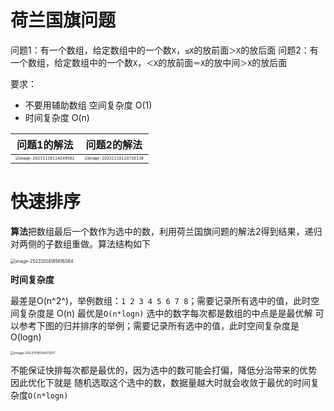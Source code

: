 # 荷兰国旗问题

问题1：有一个数组，给定数组中的一个数`X`，`≤X`的放前面`＞X`的放后面
问题2：有一个数组，给定数组中的一个数`X`，`＜X`的放前面`＝X`的放中间`＞X`的放后面

要求：

- 不要用辅助数组 空间复杂度 O(1)
- 时间复杂度 O(n)

| 问题1的解法 | 问题2的解法                                                  |
| ----------- | ------------------------------------------------------------ |
| <img src="C:\ImageA\image-20231118114249582.png" alt="image-20231118114249582" style="zoom:38%;" /> | <img src="C:\ImageA\image-20231118120726138.png" alt="image-20231118120726138" style="zoom:38%;" /> |

# 快速排序

**算法**把数组最后一个数作为选中的数，利用荷兰国旗问题的解法2得到结果，递归对两侧的子数组重做。算法结构如下

<img src="C:\ImageA\image-20231204185616084.png" alt="image-20231204185616084" style="zoom:50%;" />

**时间复杂度**

最差是O(n^2^)，举例数组：`1 2 3 4 5 6 7 8`；需要记录所有选中的值，此时空间复杂度是 O(n)
最优是`O(n*logn)` 选中的数字每次都是数组的中点是是最优解  可以参考下图的归并排序的举例；需要记录所有选中的值，此时空间复杂度是 O(logn)

<img src="C:\ImageA\image-20231118124311217.png" alt="image-20231118124311217" style="zoom:38%;" />

不能保证快排每次都是最优的，因为选中的数可能会打偏，降低分治带来的优势
因此优化下就是 随机选取这个选中的数，数据量越大时就会收敛于最优的时间复杂度`O(n*logn)`
